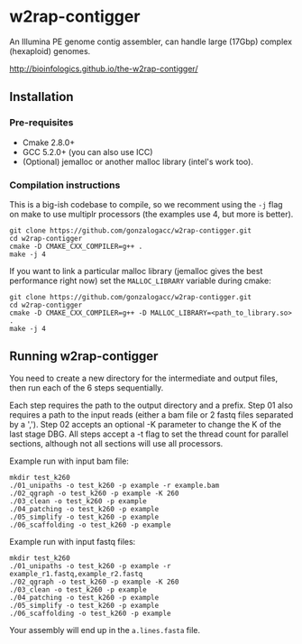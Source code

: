 # w2rap-contigger

An Illumina PE genome contig assembler, can handle large (17Gbp) complex (hexaploid) genomes.

http://bioinfologics.github.io/the-w2rap-contigger/ 

## Installation
### Pre-requisites

* Cmake 2.8.0+  
* GCC 5.2.0+ (you can also use ICC)
* (Optional) jemalloc or another malloc library (intel's work too).

### Compilation instructions
This is a big-ish codebase to compile, so we recomment using the `-j` flag on make to use multiplr processors (the examples use 4, but more is better).

```
git clone https://github.com/gonzalogacc/w2rap-contigger.git
cd w2rap-contigger
cmake -D CMAKE_CXX_COMPILER=g++ .  
make -j 4
```

If you want to link a particular malloc library (jemalloc gives the best performance right now) set the `MALLOC_LIBRARY` variable during cmake:

```
git clone https://github.com/gonzalogacc/w2rap-contigger.git
cd w2rap-contigger
cmake -D CMAKE_CXX_COMPILER=g++ -D MALLOC_LIBRARY=<path_to_library.so> .  
make -j 4
```

## Running w2rap-contigger

You need to create a new directory for the intermediate and output files, then run each of the 6 steps sequentially.

Each step requires the path to the output directory and a prefix. Step 01 also requires a path to the input reads (either a bam file or 2 fastq files separated by a ','). Step 02 accepts an optional -K parameter to change the K of the last stage DBG. All steps accept a -t flag to set the thread count for parallel sections, although not all sections will use all processors.

Example run with input bam file:

```
mkdir test_k260
./01_unipaths -o test_k260 -p example -r example.bam
./02_qgraph -o test_k260 -p example -K 260
./03_clean -o test_k260 -p example
./04_patching -o test_k260 -p example
./05_simplify -o test_k260 -p example
./06_scaffolding -o test_k260 -p example
```


Example run with input fastq files:

```
mkdir test_k260
./01_unipaths -o test_k260 -p example -r example_r1.fastq,example_r2.fastq
./02_qgraph -o test_k260 -p example -K 260
./03_clean -o test_k260 -p example
./04_patching -o test_k260 -p example
./05_simplify -o test_k260 -p example
./06_scaffolding -o test_k260 -p example
```

Your assembly will end up in the `a.lines.fasta` file.
